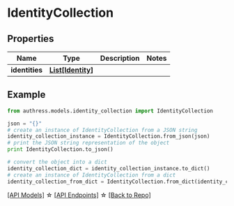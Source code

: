 # IdentityCollection


## Properties
Name | Type | Description | Notes
------------ | ------------- | ------------- | -------------
**identities** | [**List[Identity]**](Identity.md) |  | 

## Example

```python
from authress.models.identity_collection import IdentityCollection

json = "{}"
# create an instance of IdentityCollection from a JSON string
identity_collection_instance = IdentityCollection.from_json(json)
# print the JSON string representation of the object
print IdentityCollection.to_json()

# convert the object into a dict
identity_collection_dict = identity_collection_instance.to_dict()
# create an instance of IdentityCollection from a dict
identity_collection_from_dict = IdentityCollection.from_dict(identity_collection_dict)
```
[[API Models]](./README.md#documentation-for-models) ☆ [[API Endpoints]](./README.md#documentation-for-api-endpoints) ☆ [[Back to Repo]](../README.md)


